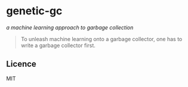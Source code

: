 # genetic-gc
_a machine learning approach to garbage collection_

> To unleash machine learning onto a garbage collector, one has to write a garbage collector first.

## Licence

MIT

